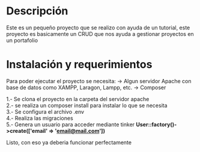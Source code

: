 <h1>Descripción</h1>

<p>
Este es un pequeño proyecto que se realizo con ayuda de un tutorial, este proyecto es basicamente un CRUD que nos ayuda a gestionar proyectos en un portafolio
</p>



<h1>Instalación y requerimientos</h1>
Para poder ejecutar el proyecto se necesita: -> Algun servidor Apache con base de datos como XAMPP, Laragon, Lampp, etc. -> Composer

1.- Se clona el proyecto en la carpeta del servidor apache <br>
2.- se realiza un composer install para instalar lo que se necesita <br>
3.- Se configura el archivo .env <br>
4.- Realiza las migraciones <br>
5.- Genera un usuario para acceder mediante tinker <b> User::factory()->create(['email' => 'email@mail.com']) </b> <br>


Listo, con eso ya deberia funcionar perfectamente
